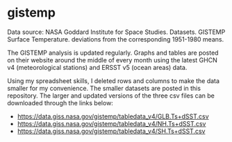 # gistemp

Data source: NASA Goddard Institute for Space Studies. Datasets. GISTEMP Surface Temperature. deviations from the corresponding 1951-1980 means.

The GISTEMP analysis is updated regularly. Graphs and tables are posted on their website around the middle of every month using the latest GHCN v4 (meteorological stations) and ERSST v5 (ocean areas) data.

Using my spreadsheet skills, I deleted rows and columns to make the data smaller for my convenience. The smaller datasets are posted in this repository. 
The larger and updated versions of the three csv files can be downloaded through the links below:
- https://data.giss.nasa.gov/gistemp/tabledata_v4/GLB.Ts+dSST.csv
- https://data.giss.nasa.gov/gistemp/tabledata_v4/NH.Ts+dSST.csv
- https://data.giss.nasa.gov/gistemp/tabledata_v4/SH.Ts+dSST.csv
